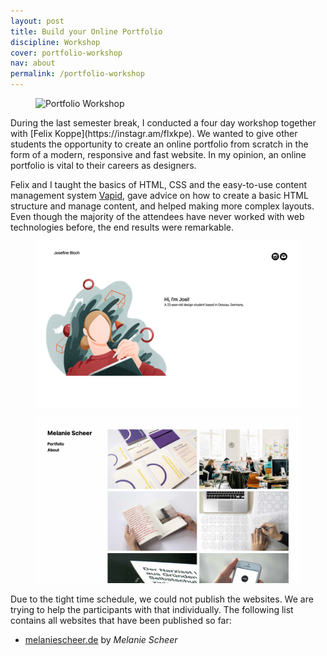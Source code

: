```yaml
---
layout: post
title: Build your Online Portfolio
discipline: Workshop
cover: portfolio-workshop
nav: about
permalink: /portfolio-workshop
---
```


<figure class="figure-grid-text-right">
  <img src="/assets/images/portfolio-workshop/1-portfolio-workshop.jpg" alt="Portfolio Workshop">
</figure>
<article markdown="1">
During the last semester break, I conducted a four day workshop together with [Felix Koppe](https://instagr.am/flxkpe). We wanted to give other students the opportunity to create an online portfolio from scratch in the form of a modern, responsive and fast website. In my opinion, an online portfolio is vital to their careers as designers.

Felix and I taught the basics of HTML, CSS and the easy-to-use content management system [Vapid](https://vapid.com), gave advice on how to create a basic HTML structure and manage content, and helped making more complex layouts. Even though the majority of the attendees have never worked with web technologies before, the end results were remarkable.
</article>
<div class="div-grid-2">
  <figure>
    <img class="img-shadow" src="/assets/images/portfolio-workshop/portfolio-workshop-bloch-josefine.png" alt="Josefine Bloch’s end result">
  </figure>
  <figure>
    <img class="img-shadow" src="/assets/images/portfolio-workshop/portfolio-workshop-scheer-melanie.png" alt="Melanie Scheer’s end result">
  </figure>
</div>
<article markdown="1">
Due to the tight time schedule, we could not publish the websites. We are trying to help the participants with that individually. The following list contains all websites that have been published so far:

- [melaniescheer.de](https://melaniescheer.de) by _Melanie Scheer_
</article>